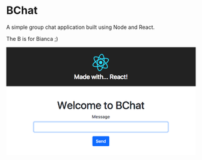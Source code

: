 # BChat

A simple group chat application built using Node and React.

The B is for Bianca ;)

![screenshot](app_screenshot.png)
